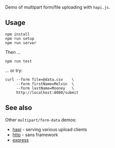 Demo of multipart form/file uploading with `hapi.js`.


## Usage

    npm install
    npm run setup
    npm run server

Then ...

    npm run test

... or try:

    curl --form file=@data.csv    \
         --form firstName=Melvin  \
         --form lastName=Mooney   \
         http://localhost:8080/submit


## See also

Other `multipart/form-data` demos:

* [hapi](https://github.com/joyrexus/multipart-demo) - serving various upload clients
* [http](https://github.com/Raynos/http-framework/blob/master/examples/multipart/server.js) - sans framework
* [express](https://github.com/strongloop/express/blob/master/examples/multipart/index.js)
